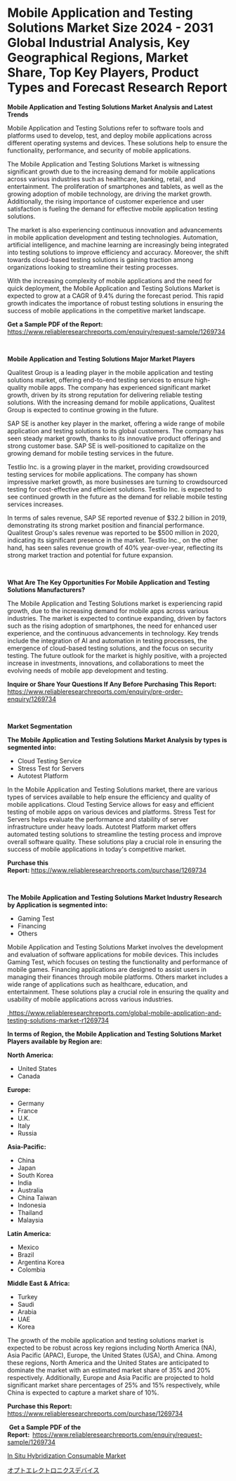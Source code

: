<p><h1>Mobile Application and Testing Solutions Market Size 2024 - 2031 Global Industrial Analysis, Key Geographical Regions, Market Share, Top Key Players, Product Types and Forecast Research Report</h1></p><p><strong>Mobile Application and Testing Solutions Market Analysis and Latest Trends</strong></p>
<p><p>Mobile Application and Testing Solutions refer to software tools and platforms used to develop, test, and deploy mobile applications across different operating systems and devices. These solutions help to ensure the functionality, performance, and security of mobile applications.</p><p>The Mobile Application and Testing Solutions Market is witnessing significant growth due to the increasing demand for mobile applications across various industries such as healthcare, banking, retail, and entertainment. The proliferation of smartphones and tablets, as well as the growing adoption of mobile technology, are driving the market growth. Additionally, the rising importance of customer experience and user satisfaction is fueling the demand for effective mobile application testing solutions.</p><p>The market is also experiencing continuous innovation and advancements in mobile application development and testing technologies. Automation, artificial intelligence, and machine learning are increasingly being integrated into testing solutions to improve efficiency and accuracy. Moreover, the shift towards cloud-based testing solutions is gaining traction among organizations looking to streamline their testing processes.</p><p>With the increasing complexity of mobile applications and the need for quick deployment, the Mobile Application and Testing Solutions Market is expected to grow at a CAGR of 9.4% during the forecast period. This rapid growth indicates the importance of robust testing solutions in ensuring the success of mobile applications in the competitive market landscape.</p></p>
<p><strong>Get a Sample PDF of the Report:&nbsp;</strong> <a href="https://www.reliableresearchreports.com/enquiry/request-sample/1269734">https://www.reliableresearchreports.com/enquiry/request-sample/1269734</a></p>
<p>&nbsp;</p>
<p><strong>Mobile Application and Testing Solutions Major Market Players</strong></p>
<p><p>Qualitest Group is a leading player in the mobile application and testing solutions market, offering end-to-end testing services to ensure high-quality mobile apps. The company has experienced significant market growth, driven by its strong reputation for delivering reliable testing solutions. With the increasing demand for mobile applications, Qualitest Group is expected to continue growing in the future.</p><p>SAP SE is another key player in the market, offering a wide range of mobile application and testing solutions to its global customers. The company has seen steady market growth, thanks to its innovative product offerings and strong customer base. SAP SE is well-positioned to capitalize on the growing demand for mobile testing services in the future.</p><p>Testlio Inc. is a growing player in the market, providing crowdsourced testing services for mobile applications. The company has shown impressive market growth, as more businesses are turning to crowdsourced testing for cost-effective and efficient solutions. Testlio Inc. is expected to see continued growth in the future as the demand for reliable mobile testing services increases.</p><p>In terms of sales revenue, SAP SE reported revenue of $32.2 billion in 2019, demonstrating its strong market position and financial performance. Qualitest Group's sales revenue was reported to be $500 million in 2020, indicating its significant presence in the market. Testlio Inc., on the other hand, has seen sales revenue growth of 40% year-over-year, reflecting its strong market traction and potential for future expansion.</p></p>
<p>&nbsp;</p>
<p><strong>What Are The Key Opportunities For Mobile Application and Testing Solutions Manufacturers?</strong></p>
<p><p>The Mobile Application and Testing Solutions market is experiencing rapid growth, due to the increasing demand for mobile apps across various industries. The market is expected to continue expanding, driven by factors such as the rising adoption of smartphones, the need for enhanced user experience, and the continuous advancements in technology. Key trends include the integration of AI and automation in testing processes, the emergence of cloud-based testing solutions, and the focus on security testing. The future outlook for the market is highly positive, with a projected increase in investments, innovations, and collaborations to meet the evolving needs of mobile app development and testing.</p></p>
<p><strong>Inquire or Share Your Questions If Any Before Purchasing This Report:</strong> <a href="https://www.reliableresearchreports.com/enquiry/pre-order-enquiry/1269734">https://www.reliableresearchreports.com/enquiry/pre-order-enquiry/1269734</a></p>
<p>&nbsp;</p>
<p><strong>Market Segmentation</strong></p>
<p><strong>The Mobile Application and Testing Solutions Market Analysis by types is segmented into:</strong></p>
<p><ul><li>Cloud Testing Service</li><li>Stress Test for Servers</li><li>Autotest Platform</li></ul></p>
<p><p>In the Mobile Application and Testing Solutions market, there are various types of services available to help ensure the efficiency and quality of mobile applications. Cloud Testing Service allows for easy and efficient testing of mobile apps on various devices and platforms. Stress Test for Servers helps evaluate the performance and stability of server infrastructure under heavy loads. Autotest Platform market offers automated testing solutions to streamline the testing process and improve overall software quality. These solutions play a crucial role in ensuring the success of mobile applications in today's competitive market.</p></p>
<p><strong>Purchase this Report:&nbsp;</strong><a href="https://www.reliableresearchreports.com/purchase/1269734">https://www.reliableresearchreports.com/purchase/1269734</a></p>
<p>&nbsp;</p>
<p><strong>The Mobile Application and Testing Solutions Market Industry Research by Application is segmented into:</strong></p>
<p><ul><li>Gaming Test</li><li>Financing</li><li>Others</li></ul></p>
<p><p>Mobile Application and Testing Solutions Market involves the development and evaluation of software applications for mobile devices. This includes Gaming Test, which focuses on testing the functionality and performance of mobile games. Financing applications are designed to assist users in managing their finances through mobile platforms. Others market includes a wide range of applications such as healthcare, education, and entertainment. These solutions play a crucial role in ensuring the quality and usability of mobile applications across various industries.</p></p>
<p><a href="https://www.reliableresearchreports.com/global-mobile-application-and-testing-solutions-market-r1269734">&nbsp;https://www.reliableresearchreports.com/global-mobile-application-and-testing-solutions-market-r1269734</a></p>
<p><strong>In terms of Region, the Mobile Application and Testing Solutions Market Players available by Region are:</strong></p>
<p>
    <p> <strong> North America: </strong>
        <ul>
            <li>United States</li>
            <li>Canada</li>
        </ul>
        </p> 
    <p> <strong> Europe: </strong>
        <ul>
            <li>Germany</li>
            <li>France</li>
            <li>U.K.</li>
            <li>Italy</li>
            <li>Russia</li>
        </ul>
        </p> 
    <p> <strong> Asia-Pacific: </strong>
        <ul>
            <li>China</li>
            <li>Japan</li>
            <li>South Korea</li>
            <li>India</li>
            <li>Australia</li>
            <li>China Taiwan</li>
            <li>Indonesia</li>
            <li>Thailand</li>
            <li>Malaysia</li>
        </ul>
        </p> 
    <p> <strong> Latin America: </strong>
        <ul>
            <li>Mexico</li>
            <li>Brazil</li>
            <li>Argentina Korea</li>
            <li>Colombia</li>
        </ul>
        </p> 
    <p> <strong> Middle East & Africa: </strong>
        <ul>
            <li>Turkey</li>
            <li>Saudi</li>
            <li>Arabia</li>
            <li>UAE</li>
            <li>Korea</li>
        </ul>
    </p>
    </p>
<p><p>The growth of the mobile application and testing solutions market is expected to be robust across key regions including North America (NA), Asia Pacific (APAC), Europe, the United States (USA), and China. Among these regions, North America and the United States are anticipated to dominate the market with an estimated market share of 35% and 20% respectively. Additionally, Europe and Asia Pacific are projected to hold significant market share percentages of 25% and 15% respectively, while China is expected to capture a market share of 10%.</p></p>
<p><strong>Purchase this Report: </strong><a href="https://www.reliableresearchreports.com/purchase/1269734">https://www.reliableresearchreports.com/purchase/1269734</a></p>
<p>&nbsp;<strong>Get a Sample PDF of the Report:&nbsp;&nbsp;</strong><a href="https://www.reliableresearchreports.com/enquiry/request-sample/1269734">https://www.reliableresearchreports.com/enquiry/request-sample/1269734</a></p>
<p><strong></strong></p>
<p><p><a href="https://view.publitas.com/reportprime-1/in-situ-hybridization-consumable-market-trends-forecast-and-competitive-analysis-to-2031/">In Situ Hybridization Consumable Market</a></p><p><a href="https://medium.com/@vincemarvin1/%E5%85%89%E3%82%A8%E3%83%AC%E3%82%AF%E3%83%88%E3%83%AD%E3%83%8B%E3%82%AF%E3%82%B9%E3%83%87%E3%83%90%E3%82%A4%E3%82%B9%E5%B8%82%E5%A0%B4%E3%81%AF-%E5%B8%82%E5%A0%B4%E3%82%B7%E3%82%A7%E3%82%A2-%E3%82%B5%E3%82%A4%E3%82%BA-2031%E5%B9%B4%E3%81%BE%E3%81%A7%E3%81%AE%E4%BA%88%E6%B8%AC%E3%81%AB%E7%84%A6%E7%82%B9%E3%82%92%E5%BD%93%E3%81%A6%E3%81%A6%E3%81%84%E3%81%BE%E3%81%99-a57e596c784d">オプトエレクトロニクスデバイス</a></p></p>